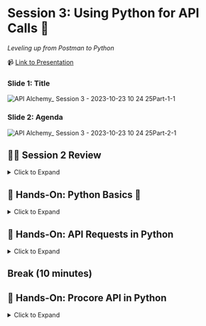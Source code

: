 # Session 3: Using Python for API Calls 🐍
_Leveling up from Postman to Python_

📹 [Link to Presentation](https://www.beautiful.ai/-Nd6mf12-F_Jh78lUfQM/8)

### Slide 1: Title

![API Alchemy_ Session 3 - 2023-10-23 10 24 25Part-1-1](https://github.com/rogers-obrien-rad/api-alchemy/assets/33231914/3b2b57e5-3f2a-4c94-b500-746ffdcd4da3)


### Slide 2: Agenda

![API Alchemy_ Session 3 - 2023-10-23 10 24 25Part-2-1](https://github.com/rogers-obrien-rad/api-alchemy/assets/33231914/dbd01074-49cd-4d6d-86fa-e85245743ac7)


## 👨‍🏫 Session 2 Review
<details><summary>Click to Expand</summary>
<hr>

### Slide 4: Previous Topics

![API Alchemy_ Session 3 - 2023-10-23 10 24 25Part-4-1](https://github.com/rogers-obrien-rad/api-alchemy/assets/33231914/c0c706e3-2eed-4ad4-b8e1-08fa5b494e5b)


1. **API Data Formats**: XML (boo) and JSON (yay)
2. **API Access**: Authorization and Authentication methods
3. **Documentation**: Setup and understanding request formats

### ❔ What does JSON stand for?

### Slide 6: JSON Data
_What is JSON and what are some key characteristics_

![API Alchemy_ Session 3 - 2023-10-23 10 24 25Part-6-1](https://github.com/rogers-obrien-rad/api-alchemy/assets/33231914/e498f382-19cf-47de-bd31-e2b3af25c5a6)


JSON (JavaScript Object Notation) is:
* **Definition**: a lightweight data interchange format that is easy for both humans and machines to read and write.
* **Purpose**: used to structure and represent data in a format that is efficient for data exchange between different software systems.

#### JSON in API Context
* **Data Exchange**: APIs often use JSON as a format for exchanging structured data between clients and servers.
* **Data Representation**: JSON represents data as key-value pairs, arrays, and nested objects, making it suitable for various types of information.
* **Data Types**: JSON supports basic data types such as strings, numbers, booleans, arrays, and objects.
* **Simplicity**: JSON's syntax is less verbose than XML, which contributes to its simplicity and ease of use.

#### JSON Structure
* **Objects**: JSON data is organized into objects, which consist of key-value pairs enclosed in curly braces ({}).
* **Arrays**: Arrays in JSON are ordered lists of values enclosed in square brackets ([]).
* **Values**: Values can be strings, numbers, booleans, objects, arrays, or null.
* **Keys**: Keys are strings that represent the names of values within objects.

#### JSON Example

```json
{
    "bookstore": {
        "books": [
            {
                "category": "Fiction",
                "title": "The Great Gatsby",
                "author": "F. Scott Fitzgerald",
                "price": 10.99
            },
            {
                "category": "Non-Fiction",
                "title": "Sapiens",
                "author": "Yuval Noah Harari",
                "price": 15.95
            }
        ]
    }
}
```

### ❔ What is the difference between Authentication and Authorization?

### Slide 8: Authentication versus Authorization
_Differences between the widely interchanged words_

![API Alchemy_ Session 3 - 2023-10-23 10 24 25Part-8-1](https://github.com/rogers-obrien-rad/api-alchemy/assets/33231914/9a611fc6-4852-486c-b866-140d3ff82ada)


#### Authentication
Authentication is the process of verifying the identity of a user, system, or entity. It ensures that the person or entity claiming access to a system or resource is indeed who they say they are. Authentication is the first step in the security process and is typically based on providing credentials such as a username and password, a security token, a fingerprint, or other forms of identity verification. Once authenticated, a user gains access to a system or application.

#### Authorization
Authorization, on the other hand, comes after authentication and involves granting or denying access to specific resources or actions based on the authenticated user's permissions. In essence, authorization determines what actions a user or entity is allowed to perform within a system or application. Authorization is typically defined by roles, permissions, or access levels that are associated with the authenticated user. It ensures that users only have access to the functionalities and data they are entitled to based on their roles or privileges.

#### TL;DR
* **Authentication** is about confirming the identity of a user.
* **Authorization** is about granting or denying access to specific resources or actions based on the user's verified identity and permissions

### ❔ What are some common authentication methods?

### Slide 10: Common Authentication Methods

![API Alchemy_ Session 3 - 2023-10-23 10 24 25Part-10-1](https://github.com/rogers-obrien-rad/api-alchemy/assets/33231914/d61598bf-2bb7-49d9-964f-709f3ecc2972)


#### API Keys
* API keys are simple and widely used for authentication.
* They are unique alphanumeric strings issued to clients (applications or users) by the API provider.
* Clients include the API key in the request headers or query parameters to authenticate themselves.
* API keys are suitable for public APIs with lower security requirements.

#### Bearer Token Authentication (Token-based)
* Bearer token authentication is used with tokens like JWT (JSON Web Token) or OAuth 2.0 access tokens.
* After successful authentication, clients receive an access token, which they include in the request headers.
* The server validates the token to authorize the client's access to resources.
* Bearer token authentication provides flexibility and scalability.

#### Basic Authentication
* Basic Authentication involves sending a username and password in the request headers.
* The credentials are typically base64-encoded (but not encrypted), making it important to use HTTPS for secure transmission.
* While simple to implement, Basic Authentication is less secure due to the risk of credentials being intercepted.

### Slide 11: API Documentation
_A guidebook to the API's capabilities and usage_

![API Alchemy_ Session 3 - 2023-10-23 10 24 25Part-11-1](https://github.com/rogers-obrien-rad/api-alchemy/assets/33231914/15dabbd0-9d79-4caa-8f59-c75bd658c67f)


Key components of API documentation include:
* **Endpoints**: These are URLs that define specific functions or resources the API provides.
* **Parameters**: These are inputs required to customize your API requests, such as query parameters, headers, or request bodies.
* **Responses**: Documentation explains what data the API returns in response to different requests.
* **Authentication**: Details about how to authenticate and authorize your requests using API keys, tokens, or other methods.

Some examples:
* [Procore API Docs](https://developers.procore.com/reference/rest/v1/docs/rest-api-overview)
* [OpenWeatherMap API Docs](https://openweathermap.org/current#concept)
* [NASA API Docs](https://ssd-api.jpl.nasa.gov/doc/index.php)

<hr>
</details>

## 👐 Hands-On: Python Basics 🐍
<details><summary>Click to Expand</summary>
<hr>

### Slide 13: Getting Started
_Get Python up and everything else you need_

![API Alchemy_ Session 3 - 2023-10-23 10 24 25Part-13-1](https://github.com/rogers-obrien-rad/api-alchemy/assets/33231914/d05196c5-dfcf-4498-addb-2f81d7d7bfc4)


1. Install Python
   * Naturally you will need this program to run Python scripts!
   * [Playbook Article](https://app.getguru.com/folders/T9b9aGnc/Python?activeCard=b840ce1b-208b-4765-8a95-b7902b260c84)
2. Install Visual Studio Code
   * A nice environment to code in with a lot of features and plug-ins (including AI tools!)
   * [Playbook Article](https://app.getguru.com/folders/T9b9aGnc/Python?activeCard=b840ce1b-208b-4765-8a95-b7902b260c84) - same article as above, just look in different section!
  
### Slide 15: Introduction to Python

![API Alchemy_ Session 3 - 2023-10-23 10 24 25Part-15-1](https://github.com/rogers-obrien-rad/api-alchemy/assets/33231914/be1a9d2d-c9a2-48b1-a2cb-84bdd93b03dd)


### Slide 16: Basic Outputs
The print function in Python is used to display text or variable values in the console.
```python
print("Hello, World!")
```

![API Alchemy_ Session 3 - 2023-10-23 10 24 25Part-16-1](https://github.com/rogers-obrien-rad/api-alchemy/assets/33231914/85baf22e-2ba5-40bd-a4de-4c64458e9e70)


### Slide 17: Variables

![API Alchemy_ Session 3 - 2023-10-23 10 24 25Part-17-1](https://github.com/rogers-obrien-rad/api-alchemy/assets/33231914/797f3a46-50a7-4c4c-bc55-e301c66ecb47)


#### Variables Types
Variables act as placeholders to store data values in memory. Different data types can be assigned to variables such as:
* String: Textual data
``` python
name = "Hagen"
```
* Integer: Whole numbers
```python
age = 29
```
* Float: Decimal numbers
``` python
height = 6.0
```
* Boolean: binary true or false (0 or 1)
```python
works_at_ro = True
```

> Unlike other languages, Python does not require you to declare the type of variable when declaring it. Python will figure out the variable type for you when you run your code. 

#### Variable Naming
* **Starting Character**: Variable names must start with a letter (a-z, A-Z) or an underscore (_). The rest of the name can contain letters, numbers, or underscores.
* **Case-Sensitive**: Variable names are case-sensitive (age, Age, and AGE are three different variables).
* **Reserved Words**: Python has defined keywords like `if`, `else`, `while`, etc.) that cannot be used as variable names.

### Slide 18: Lists

![API Alchemy_ Session 3 - 2023-10-23 10 24 25Part-18-1](https://github.com/rogers-obrien-rad/api-alchemy/assets/33231914/b53e3d41-ee86-4f8d-932d-a9313d1238e1)

Lists are ordered collections of items, and they can hold any type of data.
```python
fruits = ["apple", "banana", "cherry"]
```

Items in lists can be accessed by their index, with indices starting from 0 for the first item.
```
print(fruits[0])
```

### Slide 19: Dictionaries

![API Alchemy_ Session 3 - 2023-10-23 10 24 25Part-19-1](https://github.com/rogers-obrien-rad/api-alchemy/assets/33231914/6d511f9d-9693-4be5-b67d-cffe907505c7)

Dictionaries in Python store data in key-value pairs and look very similar to JSON-formatted data:
```python
person = {
    "name": "Hagen",
    "age": 29,
    "city": "Austin"
}
```
Values in a dictionary can be accessed using their respective keys:
```python
print(person["name"]) # Hagen
print(person["age"]) # 29
```

### Slide 20: Advanced Outputs: F-Strings (Formatted String Literals)

![API Alchemy_ Session 3 - 2023-10-23 10 24 25Part-20-1](https://github.com/rogers-obrien-rad/api-alchemy/assets/33231914/8355656f-3fcb-460e-9006-b8f3564da048)

Introduced in Python 3.6, f-strings offer a concise way to embed expressions inside string literals. They are prefixed with an 'f' and use curly braces {} to embed Python expressions within the string.

```python
name = "John"
age = 25
greeting = f"My name is {name} and I am {age} years old."
print(greeting)  # Output: My name is John and I am 25 years old.
```

You can also perform operations within the curly braces of an f-string.

```python
double_age = f"Twice my age is {age * 2}."
print(double_age)  # Output: Twice my age is 50.
```

F-strings provide a readable and convenient way to include variable values and expressions directly within strings, making code cleaner and more intuitive.

### Slide 21: Conditionals

![API Alchemy_ Session 3 - 2023-10-23 10 24 25Part-21-1](https://github.com/rogers-obrien-rad/api-alchemy/assets/33231914/8a4e2c43-2c60-42e1-887c-ca5a51174b3e)

Conditionals allow for the execution of a block of code only if a specified condition is met.
```python
if age > 18:
    print("John is an adult.")
else:
    print("John is not an adult.")
```

### Slide 22: Loops

![API Alchemy_ Session 3 - 2023-10-23 10 24 25Part-22-1](https://github.com/rogers-obrien-rad/api-alchemy/assets/33231914/6d9eab7a-c00d-4f18-b65f-61765e5a1ff2)

Loops in Python are used to execute a block of code multiple times.

* for loop: Iterates through a list or range.
```python
for fruit in fruits:
    print(fruit)
```

* while loop: Executes as long as a specified condition remains true.
```python
count = 0
while count < 3:
    print(f"Count is: {count}")
    count += 1
``` 

### Slide 23: Functions

![API Alchemy_ Session 3 - 2023-10-23 10 24 25Part-23-1](https://github.com/rogers-obrien-rad/api-alchemy/assets/33231914/8e1fecf1-a69a-49ba-b3c5-1e011d02e3d0)

* **Definition**: Functions are blocks of organized and reusable code designed to perform a specific task. They are a fundamental concept in programming, allowing for modularity and code reuse.
```python
def function_name(parameters):
    """docstring: provides a brief explanation of what the function does, the input(s), and the output(s)"""
    # function body
    return output
```
* **Parameters and Arguments**
    * Parameters are the names listed in the function's definition.
    * Arguments are the real values passed to the function when it's called.
```python
def greet(person_name):
    message = f"Hello, {person_name}!"
    return message
```
* **Return Statement**: The return keyword is used to exit a function and return a value.

```python
def add(x, y):
    return x + y
```

* **Variable Scope**
    * Local Variables: Variables declared inside a function have a local scope, meaning they can only be accessed within that function
    * Global Variables:  Variables declared outside of the function (or in global scope) can be accessed inside or outside of the function
 
```python
x = 10  # This is a global variable

def check_value():
    y = 5  # This is a local variable
    return x + y  # Can access global variable 'x' inside this function
```

### Slide 24: Package Imports

![API Alchemy_ Session 3 - 2023-10-23 10 24 25Part-24-1](https://github.com/rogers-obrien-rad/api-alchemy/assets/33231914/cb3a39e9-197b-43ab-bb31-8d02ef0380a7)

In Python, we can enhance the default capabilities by importing external packages. This is done using the import keyword. In the script, two packages are imported:

* requests: Used for making HTTP requests.
```python
import requests
```
* pandas (often imported as pd): Used for data manipulation and analysis.
```python
import pandas as pd
```

<hr>
</details> 

## 👐 Hands-On: API Requests in Python
<details><summary>Click to Expand</summary>
<hr>

### Slide 25: Python `requests` Library

![API Alchemy_ Session 3 - 2023-10-23 10 24 25Part-25-1](https://github.com/rogers-obrien-rad/api-alchemy/assets/33231914/3e33ea99-1c21-4d9d-a2ee-66a82c7e9831)

1. **HTTP Wrapper**: The requests library is a popular Python package used for making HTTP requests. It abstracts the complexities of making requests behind a simple API, providing an intuitive way to send HTTP requests and handle responses.
2. **Methods**: It supports all major HTTP methods like GET, POST, PUT, DELETE, etc., through simple method calls.
3. **Response Handling**: Responses from servers can be easily parsed, and the library provides convenient methods to extract useful information, such as `response.text`, `response.json()`, and `response.status_code`.

### Slide 26: GET Request

![API Alchemy_ Session 3 - 2023-10-23 10 24 25Part-26-1](https://github.com/rogers-obrien-rad/api-alchemy/assets/33231914/8d69fd5a-2018-4d66-b75e-9b31c95265b8)

This code snippet shows how to make an HTTP GET request to retrieve data from a specified URL using the `requests` library in Python.

```python
url = "https://jsonplaceholder.typicode.com/posts/1"
headers = {}  # Empty headers dictionary
params = {}  # Empty parameters dictionary

response_get = requests.get(url, headers=headers, params=params)
```

1. The target URL, `https://jsonplaceholder.typicode.com/posts/1`, is stored in the variable `url`.
2. An empty dictionary named `headers` is created; in this case, no headers are being sent.
3. Another empty dictionary named `params` is created; Again, in this instance, no parameters are being sent.
4. The `requests.get()` method is called using the provided `url`, `headers`, and `params`. This sends an HTTP GET request to the specified URL. The response from this request (which will typically include the data from the server) is stored in the variable `response_get`.

### Slide 27: Check Status Code

![API Alchemy_ Session 3 - 2023-10-23 10 24 25Part-27-1](https://github.com/rogers-obrien-rad/api-alchemy/assets/33231914/3afaf595-c911-4608-9b7e-60906c9c549b)

The snippet checks the status code of a response from a GET request. If the request was successful (status code 200), it prints a success message. Otherwise, it prints an error message with the received status code.

```python
if response_get.status_code == 200:
    print("GET request was successful!")
else:
    print(f"Failed with status code: {response_get.status_code}")
```

1. `response_get.status_code`: This accesses the status code of the HTTP response that was stored in the response_get object. The status code is a numerical value indicating the result of the HTTP request.
2. `if response_get.status_code == 200:`: The condition checks if the status code is 200. An HTTP status code of 200 means "OK" and indicates that the request was successful.
3. `print("GET request was successful!")`: If the status code is indeed 200, this message will be printed, indicating a successful GET request.
4. `else:`: If the status code is anything other than 200, the code within this block will execute.
5. `print(f"Failed with status code: {response_get.status_code}")`: This prints an error message along with the actual status code that was received. This provides insight into what might have gone wrong, as different status codes represent different types of errors or statuses.

### Slide 28: Check Response Content

![API Alchemy_ Session 3 - 2023-10-23 10 24 25Part-28-1](https://github.com/rogers-obrien-rad/api-alchemy/assets/33231914/619b9dc6-53be-4133-ae4b-f5669abc31ce)

This snippet first shows the raw content of the server's response and then displays a parsed version if the content is in JSON format.

```python
 The 'text' attribute provides the response content as a string.
print("\nResponse Content:")
print(response_get.text)

# --- Parsing JSON Responses ---
# If the response is in JSON format, we can parse it into a Python dictionary.
data = response_get.json()
print("\nParsed JSON:")
print(data)
```

1. `response_get.text`: provides the raw content of the server's response as a string
2. `response_get.json()`: If the server's response is formatted in JSON, it can be converted into a Python dictionary.

### Slide 29: Check Response Headers

![API Alchemy_ Session 3 - 2023-10-23 10 24 25Part-29-1](https://github.com/rogers-obrien-rad/api-alchemy/assets/33231914/d288367f-6d3a-4386-9ae7-9ef0f0ea0986)

This snippet shows how to access the response headers:

```python
# Headers provide meta-information about the response or request.
print("\nResponse Headers:")
print(response_get.headers)

# Accessing a specific header value
content_type = response_get.headers['Content-Type']
print(f"Content Type: {content_type}")
```

1. `response_get.headers`: provides metadata about the response in the form of headers.
2. `response_get.headers['Content-Type']`: Extracts the `Content-Type` header's value from the response headers.

### Slide 30: POST Request

![API Alchemy_ Session 3 - 2023-10-23 10 24 25Part-30-1](https://github.com/rogers-obrien-rad/api-alchemy/assets/33231914/5f0888a9-81bf-4182-afec-2f506a425103)

This snippet shows how to make a POST request using the `requests` library in Python.

```python
url = 'https://jsonplaceholder.typicode.com/posts'
headers = {
    'Content-type': 'application/json; charset=UTF-8'  # Header for sending JSON data
}
data = {
    'title': 'foo',
    'body': 'bar',
    'userId': 1
}

response_post = requests.post(url, headers=headers, json=data)
```

1. `url =`: Specifies the web address the data will be sent to as a string value containing the base URL and the endpoint.
2. `headers = {...}`: Defines a dictionary that contains information about the content type, telling the server that the content being sent is in JSON format.
3. `data = {...}`: Represents the content being sent. It's a dictionary containing a title, body, and a userId.
4. `response_post = requests.post(...): Sends a POST request to the URL, with the defined headers and data. The json=data argument converts the Python dictionary into a JSON string for the request. There are other methods to handle this conversion which we will see later!

### Slide 31: PUT Request

![API Alchemy_ Session 3 - 2023-10-23 10 24 25Part-31-1](https://github.com/rogers-obrien-rad/api-alchemy/assets/33231914/02b1d4bf-5c56-4286-8ee2-1bdfb0c01fcf)

This snippet shows how to handle a PUT request in python

```python
url = 'https://jsonplaceholder.typicode.com/posts/1'
headers = {
    'Content-type': 'application/json; charset=UTF-8'
}
data = {
    'id': 1,
    'title': 'Updated title',
    'body': 'Updated body',
    'userId': 1
}
```

### Slide 32: DELETE Request

![API Alchemy_ Session 3 - 2023-10-23 10 24 25Part-32-1](https://github.com/rogers-obrien-rad/api-alchemy/assets/33231914/61f993fd-2d35-4bcf-822c-130859a31b9a)

Lastly, this snippet shows how to create a DELETE request in Python.

```python
url = 'https://jsonplaceholder.typicode.com/posts/1'
headers = {}  # Empty headers dictionary

response = requests.delete(url, headers=headers)
```

1. `headers = {}`: we still define a headers variable even though we don't need one. This just helps to maintain clarity and consistency, but we could have simply done the following and gotten the same result.

```python
url = 'https://jsonplaceholder.typicode.com/posts/1'

response = requests.delete(url)
```

2. `requests.delete(...)`: execute a DELETE request with the `delete()` method.

<hr>
</details> 

## Break (10 minutes)

## 👐 Hands-On: Procore API in Python
<details><summary>Click to Expand</summary>
<hr>

### Slide 34: Procore API in Python
![API Alchemy_ Session 3 - 2023-10-23 10 24 25Part-34-1](https://github.com/rogers-obrien-rad/api-alchemy/assets/33231914/958feb0e-3309-4c22-8d6d-c533d8bcc4fc)

During this part of the Hands-On Session we will be:
1. Compare Postman requests to requests crafted in Python
2. Craft Procore Requests Together
3. Craft Your Own Requests!

### Slide 35: POST Access Token in Procore
![API Alchemy_ Session 3 - 2023-10-23 10 24 25Part-35-1](https://github.com/rogers-obrien-rad/api-alchemy/assets/33231914/eca558d4-0aca-4a17-bf8d-e0f31bfba7a0)

This snippet shows you how to create and access token for your Procore App

```python
client_id = os.getenv("CLIENT_ID")
client_secret = os.getenv("CLIENT_SECRET")

endpoint = "/oauth/token"

headers = {"Content-Type": "application/json"}

body = {
    "grant_type": "client_credentials",
    "client_id": client_id,
    "client_secret": client_secret
}

response = requests.post(
    url=f"{BASE_URL}{endpoint}",
    headers=headers,
    data=json.dumps(body)  # Convert the dictionary to a JSON string
)

access_token_data = response.json()
access_token = access_token_data["access_token"]
```

1. `client_id = os.getenv("CLIENT_ID")`: Retrieves the value of the environment variable "CLIENT_ID" and assigns it to the client_id variable.
2. `client_secret = os.getenv("CLIENT_SECRET")`: Retrieves the value of the environment variable "CLIENT_SECRET" and assigns it to the client_secret variable.
3. `endpoint = "/oauth/token"`: Specifies the endpoint for obtaining an OAuth token.
4. `headers = {...}`: Defines a dictionary that indicates the content being sent is in JSON format.
5. `body = {...}`: Constructs the data payload, including the grant type and the client's ID and secret credentials.
6. `response = requests.post(...)`: Sends a POST request to the composed URL (BASE_URL + endpoint), with the defined headers and the body converted to a JSON string.
7. `access_token_data = response.json()`: Parses the response, which is expected to be in JSON format, into a Python dictionary.
8 `access_token = access_token_data["access_token"]`: Extracts the value associated with the key "access_token" from the parsed response and assigns it to the access_token variable.

### Slide 36: GET All Companies

![API Alchemy_ Session 3 - 2023-10-23 10 24 25Part-36-1](https://github.com/rogers-obrien-rad/api-alchemy/assets/33231914/a4dbe152-fb3d-43a1-af15-924cb61de9f7)

This snippet gets the companies that the app has been downloaded to.

```python
endpoint = "/rest/v1.0/companies"

headers = {"Authorization": f"Bearer {access_token}"}

response = requests.get(
    url=f"{BASE_URL}{endpoint}",
    headers=headers
)

company_data = response.json()

# save first (0th) "id" from the list which will correspond to RO
company_id = company_data[0]["id"]
```

1. `endpoint = "/rest/v1.0/companies"`: Specifies the endpoint for fetching company data.
2. `headers = {...}: Defines a dictionary containing an Authorization header, which uses the previously retrieved access_token.
3. `response = requests.get(...)`: Sends a GET request to the composed URL (BASE_URL + endpoint), with the defined headers.
4. `company_data = response.json()`: Parses the response, which is expected to be in JSON format, into a Python dictionary or list (based on the response structure).
5. `company_id = company_data[0]["id"]`: Extracts the "id" of the first (0th) company in the retrieved data list and assigns it to the company_id variable.

### Slide 37: GET All Projects within a Company

![API Alchemy_ Session 3 - 2023-10-23 10 24 25Part-37-1](https://github.com/rogers-obrien-rad/api-alchemy/assets/33231914/9636a371-0fe2-4489-bc33-c250f1cfb36a)

This snippet pulls all the projects that have granted access to your app.

```python
endpoint = "/rest/v1.1/projects"

headers = {
    "Authorization": f"Bearer {access_token}",
    "Procore-Company-Id": f"{company_id}"
}

params = {
    "company_id": f"{company_id}"
}

response = requests.get(
    url=f"{BASE_URL}{endpoint}",
    headers=headers,
    params=params
)

project_data = response.json()
```

1. `endpoint = "/rest/v1.1/projects"`: Specifies the endpoint for fetching project data.
2. `headers = {...}`: Defines a dictionary for headers, including the previously retrieved access_token for authentication and specifying which company's projects to fetch.
3. `params = {"company_id": f"{company_id}"}`: Sets up query parameters to include the company_id in the request.
4. `response = requests.get(...)`: Sends a GET request to the composed URL (BASE_URL + endpoint), using the headers and parameters defined.
5. `project_data = response.json()`: Parses the response, expected to be in JSON format, into a Python dictionary or list (based on the response structure).

### Slide 38: GET All Root Folders

![API Alchemy_ Session 3 - 2023-10-23 10 24 25Part-38-1](https://github.com/rogers-obrien-rad/api-alchemy/assets/33231914/8432ea66-6cb2-4f7e-9105-e64da0b31d71)

This snippet gets all the folders and their children at the root of the Project's Documents directory

```python
endpoint = "/rest/v1.0/folders"

headers = {
    "Authorization": f"Bearer {access_token}",
    "Procore-Company-Id": f"{company_id}"
}

params = {
    "project_id": "1668030" # hard-coded South Lamar project ID
}

response = requests.get(
    url=f"{BASE_URL}{endpoint}",
    headers=headers,
    params=params
)

folders_data = response.json()
```

1. `endpoint = "/rest/v1.0/folders"`: Specifies the endpoint for fetching folder data.
2. `headers = {...}`: Defines a dictionary for headers including the previously retrieved access_token for authentication and the company ID
3. `params = {"project_id": "1668030"}`: Sets up query parameters with a hard-coded `project_id` to specify which project's folders to fetch.
4. `esponse = requests.get(...)`: Sends a GET request to the composed URL (BASE_URL + endpoint), using the headers and parameters defined.
5. `folders_data = response.json()`: Parses the response, expected to be in JSON format, into a Python dictionary or list (depending on the response structure).

### Slide 39: GET All Submittals

We will craft the Python request to get all submittals together.

### Challenge: GET All RFIs (Slide 40)

Use the structure from the submittals and the documentation to list all of the RFIs.
* [General Documentation](https://developers.procore.com/reference/rest/v1/docs/rest-api-overview) 

<hr>
</details>
